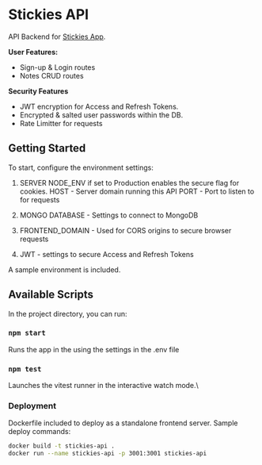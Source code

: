 # Stickies API

API Backend for [Stickies App](https://github.com/wassamz/Stickies-App).

**User Features:** 
* Sign-up & Login routes
* Notes CRUD routes

**Security Features**
* JWT encryption for Access and Refresh Tokens. 
* Encrypted & salted user passwords within the DB. 
* Rate Limitter for requests

## Getting Started
To start, configure the environment settings: 
1. SERVER
NODE_ENV if set to Production enables the secure flag for cookies. 
HOST - Server domain running this API
PORT - Port to listen to for requests

2. MONGO DATABASE - Settings to connect to MongoDB

3. FRONTEND_DOMAIN - Used for CORS origins to secure browser requests

4. JWT - settings to secure Access and Refresh Tokens

A sample environment is included.

## Available Scripts

In the project directory, you can run:

### `npm start`

Runs the app in the using the settings in the .env file

### `npm test`

Launches the vitest runner in the interactive watch mode.\


### Deployment
Dockerfile included to deploy as a standalone frontend server. 
Sample deploy commands:
```bash
docker build -t stickies-api .
docker run --name stickies-api -p 3001:3001 stickies-api
```
